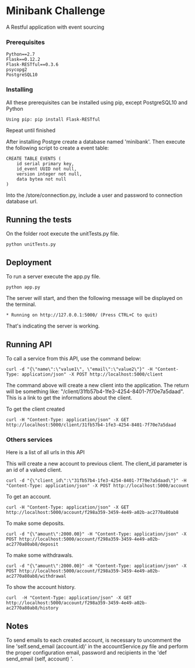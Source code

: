 # Minibank Challenge

A Restful application with event sourcing 


### Prerequisites

```
Python==2.7
Flask==0.12.2
Flask-RESTful==0.3.6
psycopg2
PostgreSQL10 
```

### Installing

All these prerequisites can be installed using pip, except PostgreSQL10 and Python

```
Using pip: pip install Flask-RESTful
```

Repeat until finished


After installing Postgre create a database named 'minibank'.
Then execute the following script to create a event table:
```
CREATE TABLE EVENTS (
	id serial primary key,
    id_event UUID not null,
    version integer not null,
    data bytea not null
)
```

Into the /store/connection.py, include a user and password to connection database url.

## Running the tests

On the folder root execute the unitTests.py file.

```
python unitTests.py
```


## Deployment
To run a server execute the app.py file.

```
python app.py
```
The server will start, and then the following message will be displayed on the terminal.

```
* Running on http://127.0.0.1:5000/ (Press CTRL+C to quit)
```

That's indicating the server is working.


## Running API
To call a service from this API, use the command below:

```
curl -d "{\"name\":\"value1\", \"email\":\"value2\"}" -H "Content-Type: application/json" -X POST http://localhost:5000/client
```
The command above will create a new client into the application. The return will be something like: "/client/31fb57b4-1fe3-4254-8401-7f70e7a5daad".
This is a link to get the informations about the client.

To get the client created
```
curl -H "Content-Type: application/json" -X GET http://localhost:5000/client/31fb57b4-1fe3-4254-8401-7f70e7a5daad
```

### Others services
Here is a list of all urls in this API

This will create a new account to previous client.
The client_id parameter is an id of a valued client.

```
curl -d "{\"client_id\":\"31fb57b4-1fe3-4254-8401-7f70e7a5daad\"}" -H "Content-Type: application/json" -X POST http://localhost:5000/account
```

To get an account.

```
curl -H "Content-Type: application/json" -X GET http://localhost:5000/account/f298a359-3459-4e49-a02b-ac2770a80ab8
```

To make some deposits.

```
curl -d "{\"amount\":2000.00}" -H "Content-Type: application/json" -X POST http://localhost:5000/account/f298a359-3459-4e49-a02b-ac2770a80ab8/deposit
```

To make some withdrawals.

```
curl -d "{\"amount\":2000.00}" -H "Content-Type: application/json" -X POST http://localhost:5000/account/f298a359-3459-4e49-a02b-ac2770a80ab8/withdrawal
```

To show the account history.

```
curl  -H "Content-Type: application/json" -X GET http://localhost:5000/account/f298a359-3459-4e49-a02b-ac2770a80ab8/history
```


## Notes

To send emails to each created account, is necessary to uncomment the line 'self.send_email (account.id)' in the accountService.py file and perform the proper configuration email, password and recipients in the 'def send_email (self, account) '.




